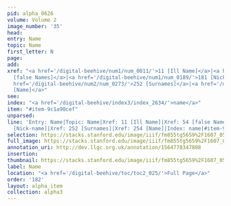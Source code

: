 ```yaml
---
pid: alpha_0626
volume: Volume 2
image_number: '35'
head: 
entry: Name
topic: Name
first_letter: N
page: 
add: 
xref: "<a href='/digital-beehive/num1/num_0011/'>11 [Ill Name]</a>|<a href='/digital-beehive/num1/num_0054/'>54
  [false Names]</a>|<a href='/digital-beehive/num1/num_0189/'>181 [Nick-name]</a>|<a
  href='/digital-beehive/num2/num_0273/'>252 [Surnames]</a>|<a href='/digital-beehive/num2/num_0277/'>254
  [Name]</a>"
see: 
index: "<a href='/digital-beehive/index3/index_2634/'>name</a>"
item: "#item-9c1a90cef"
unparsed: 
line: 'Entry: Name|Topic: Name|Xref: 11 [Ill Name]|Xref: 54 [false Names]|Xref: 181
  [Nick-name]|Xref: 252 [Surnames]|Xref: 254 [Name]|Index: name|#item-9c1a90cef'
selection: https://stacks.stanford.edu/image/iiif/fm855tg5659%2F1607_0502/275,1081,3135,405/full/0/default.jpg
full_image: https://stacks.stanford.edu/image/iiif/fm855tg5659%2F1607_0502/full/full/0/default.jpg
annotation_uri: http://dev.llgc.org.uk/annotation/1564778347808
insertion: 
thumbnail: https://stacks.stanford.edu/image/iiif/fm855tg5659%2F1607_0502/275,1081,600,180/250,/0/default.jpg
label: Name
location: "<a href='/digital-beehive/toc/toc2_025/'>Full Page</a>"
order: '182'
layout: alpha_item
collection: alpha3
---
```

